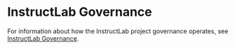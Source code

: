 # InstructLab Governance

For information about how the InstructLab project governance operates, see [InstructLab Governance](https://github.com/instruct-lab/community/blob/main/governance.md#instructlab-governance).